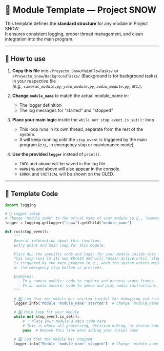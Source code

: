 # 📝 Module Template — Project SNOW

This template defines the **standard structure** for any module in Project SNOW.  
It ensures consistent logging, proper thread management, and clean integration into the main program.

---

## 📌 How to use

1. **Copy this file** into `/Proyecto_Snow/MainFlowTasks/` or `/Proyecto_Snow/BackgroundTasks/` (Background is for background tasks) in your respective file  
   _(e.g., `cameras_module.py`, `yolo_module.py`, `audio_module.py`,  etc.)_.

2. **Change `module_name`** to match the actual module_name in:
   - The logger definition
   - The log messages for "started" and "stopped"

3. **Place your main logic** inside the `while not stop_event.is_set():` loop.  
   - This loop runs in its own thread, separate from the rest of the system.  
   - It will keep running until the `stop_event` is triggered by the main program (e.g., in emergency stop or maintenance mode).

4. **Use the provided `logger`** instead of `print()`.  
   - `INFO` and above will be saved in the log file.  
   - `WARNING` and above will also appear in the console.  
   - `ERROR` and `CRITICAL` will be shown on the OLED.

---

## 📄 Template Code

```python
import logging

# 🔧 Logger setup
# Change "module_name" to the actual name of your module (e.g., "cameras_module", "yolo_module", "audio_module", etc.)
logger = logging.getLogger("snow").getChild("module_name")

def run(stop_event):
    """
    General information about this function:
    Entry point and main loop for this module.

    Place ALL the specific code and logic for your module inside this function.
    This loop runs in its own thread and will remain active until `stop_event`
    is triggered by the main program (e.g., when the system enters maintenance mode
    or the emergency stop button is pressed).

    Examples:
      - In a camera module: code to capture and process video frames.
      - In an audio module: code to queue and play audio instructions.
    """

    # 1️⃣ Log that the module has started (useful for debugging and tracking activity)
    logger.info("Module 'module_name' started")  # Change 'module_name' to your actual module name

    # 2️⃣ Main loop for your module
    while not stop_event.is_set():
        # 💡 Place your module’s main code here
        # This is where all processing, decision-making, or device control will happen
        pass  # Remove this line when adding your actual code

    # 3️⃣ Log that the module has stopped
    logger.info("Module 'module_name' stopped")  # Change 'module_name' to your actual module name
